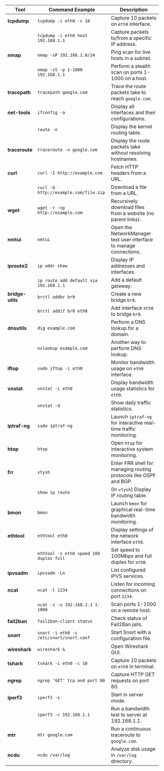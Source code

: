 | Tool        | Command Example                                | Description                                                                                     |
|-------------|------------------------------------------------|-------------------------------------------------------------------------------------------------|
| **tcpdump** | `tcpdump -i eth0 -c 10`                        | Capture 10 packets on `eth0` interface.                                                         |
|             | `tcpdump -i eth0 host 192.168.1.1`            | Capture packets to/from a specific IP address.                                                  |
| **nmap**    | `nmap -sP 192.168.1.0/24`                      | Ping scan for live hosts in a subnet.                                                           |
|             | `nmap -sS -p 1-1000 192.168.1.1`              | Perform a stealth scan on ports 1-1000 on a host.                                               |
| **tracepath** | `tracepath google.com`                      | Trace the route packets take to reach `google.com`.                                             |
| **net-tools** | `ifconfig -a`                                | Display all interfaces and their configurations.                                                |
|             | `route -n`                                    | Display the kernel routing table.                                                               |
| **traceroute** | `traceroute -n google.com`                  | Display the route packets take without resolving hostnames.                                     |
| **curl**    | `curl -I http://example.com`                   | Fetch HTTP headers from a URL.                                                                  |
|             | `curl -O http://example.com/file.zip`         | Download a file from a URL.                                                                     |
| **wget**    | `wget -r -np http://example.com`               | Recursively download files from a website (no parent links).                                    |
| **nmtui**   | `nmtui`                                        | Open the NetworkManager text user interface to manage connections.                              |
| **iproute2** | `ip addr show`                                | Display IP addresses and interfaces.                                                            |
|             | `ip route add default via 192.168.1.1`        | Add a default gateway.                                                                          |
| **bridge-utils** | `brctl addbr br0`                         | Create a new bridge `br0`.                                                                      |
|             | `brctl addif br0 eth0`                        | Add interface `eth0` to bridge `br0`.                                                           |
| **dnsutils** | `dig example.com`                             | Perform a DNS lookup for a domain.                                                              |
|             | `nslookup example.com`                        | Another way to perform DNS lookup.                                                              |
| **iftop**   | `sudo iftop -i eth0`                           | Monitor bandwidth usage on `eth0` interface.                                                    |
| **vnstat**  | `vnstat -i eth0`                               | Display bandwidth usage statistics for `eth0`.                                                  |
|             | `vnstat -d`                                   | Show daily traffic statistics.                                                                  |
| **iptraf-ng** | `sudo iptraf-ng`                             | Launch `iptraf-ng` for interactive real-time traffic monitoring.                                |
| **htop**    | `htop`                                         | Open `htop` for interactive system monitoring.                                                  |
| **frr**     | `vtysh`                                        | Enter FRR shell for managing routing protocols like OSPF and BGP.                               |
|             | `show ip route`                               | (In `vtysh`) Display IP routing table.                                                          |
| **bmon**    | `bmon`                                         | Launch `bmon` for graphical real-time bandwidth monitoring.                                     |
| **ethtool** | `ethtool eth0`                                 | Display settings of the network interface `eth0`.                                               |
|             | `ethtool -s eth0 speed 100 duplex full`       | Set speed to 100Mbps and full duplex for `eth0`.                                                |
| **ipvsadm** | `ipvsadm -Ln`                                  | List configured IPVS services.                                                                  |
| **ncat**    | `ncat -l 1234`                                 | Listen for incoming connections on port `1234`.                                                 |
|             | `ncat -z -v 192.168.1.1 1-1000`               | Scan ports 1-1000 on a remote host.                                                             |
| **fail2ban** | `fail2ban-client status`                      | Check status of Fail2Ban jails.                                                                 |
| **snort**   | `snort -i eth0 -c /etc/snort/snort.conf`       | Start Snort with a configuration file.                                                          |
| **wireshark** | `wireshark &`                                | Open Wireshark GUI.                                                                             |
| **tshark**  | `tshark -i eth0 -c 10`                         | Capture 10 packets on `eth0` in terminal.                                                       |
| **ngrep**   | `ngrep 'GET' tcp and port 80`                  | Capture HTTP GET requests on port 80.                                                           |
| **iperf3**  | `iperf3 -s`                                    | Start in server mode.                                                                           |
|             | `iperf3 -c 192.168.1.1`                       | Run a bandwidth test to server at 192.168.1.1.                                                  |
| **mtr**     | `mtr google.com`                               | Run a continuous traceroute to `google.com`.                                                    |
| **ncdu**    | `ncdu /var/log`                                | Analyze disk usage in `/var/log` directory.                                                     |
